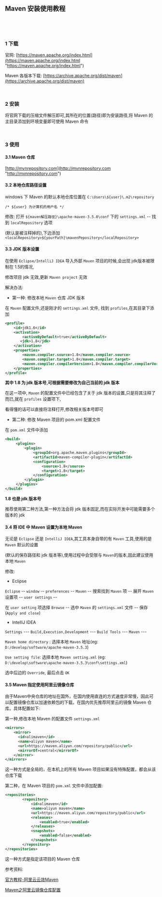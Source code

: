 ## Maven 安装使用教程  

​    

​    

### 1 下载  

官网: [https://maven.apache.org/index.html](https://maven.apache.org/index.html "https://maven.apache.org/index.html")  

Maven 各版本下载: [https://archive.apache.org/dist/maven](https://archive.apache.org/dist/maven)  

​    

### 2 安装  

将官网下载的压缩文件解压即可,其所在的位置(路径)即为安装路径,将 Maven 的主目录添加到环境变量即可使用 Maven 命令  

​    

### 3 使用  

#### 3.1 Maven 仓库

[http://mvnrepository.com](http://mvnrepository.com "http://mvnrepository.com")  

#### 3.2 本地仓库路径设置  

windows 下 Maven 的默认本地仓库位置在 `C:\Users\${user}\.m2\repository`  

`/* ${user} 为计算机的用户名 */`  

修改: 打开 `${maven解压路径}\apache-maven-3.5.0\conf`  下的 `settings.xml` -- 找到  `localRepository` 选项  

(默认是被注释掉的),下边添加  `<localRepository>${yourPath}\mavenPepository</localRepository>`  

#### 3.3 JDK 版本设置  

在使用 `Eclipse/IntelliJ IDEA` 导入外部 `Maven` 项目的时候,会出现 jdk版本被限制在 1.5的情况,  

修改项目 jdk 无效,更新 `Maven project` 无效  

解决办法:  

- 第一种: 修改本地 `Maven` 仓库 JDK 版本  

 在 `Maven` 配置文件,还是刚才的 `settings.xml` 文件, 找到 `profiles`,在其目录下添加  

```xml
<profile>   
    <id>jdk1.6</id>    
    <activation>   
        <activeByDefault>true</activeByDefault>    
       <jdk>1.8</jdk>   
    </activation>    
    <properties>   
        <maven.compiler.source>1.8</maven.compiler.source>    
        <maven.compiler.target>1.8</maven.compiler.target>    
        <maven.compiler.compilerVersion>1.8</maven.compiler.compilerVersion>   
    </properties>          
</profile> 
```

**其中 1.8 为 jdk 版本号,可根据需要修改为自己当前的 jdk 版本**  

在这一项中, `Maven` 的配置文件中已经包含了关于 jdk 版本的设置,只是将其注释了而已,就在 `profiles` 设置项下,  

看得懂的话可以直接将注释打开,修改相关版本号即可  

- 第二种: 修改 Maven 项目的 pom.xml 配置文件  

在 `pom.xml` 文件中添加  

```xml
<build>  
     <plugins>  
         <plugin>  
             <groupId>org.apache.maven.plugins</groupId>  
             <artifactId>maven-compiler-plugin</artifactId>  
             <configuration>  
                 <source>1.8</source>  
                 <target>1.8</target>  
             </configuration>  
         </plugin>  
     </plugins>  
</build>
```

**1.8 也是 jdk 版本号**  

推荐使用第二种方法,第一种方法会将 jdk 版本固定,而在实际开发中可能需要多个版本的 jdk  

#### 3.4 将 IDE 中 Maven 设置为本地 Maven  

无论是 `Eclipse` 还是 `IntelliJ IDEA`,其工具本身自带的有 `Maven` 工具,使用的是 `Maven` 默认的设置  

(默认的保存路径和 jdk 版本等),使用过程中会受限与 `Maven`的版本,因此建议使用本地 `Maven`  

修改:  

- Eclipse  

`Eclipse` -- `window` -- `preferences` -- `Maven` -- 搜索找到 `Maven` 项 -- 展开 `Maven` 设置项 -- `user settings` --  

在 `user setting` 项选择 `Browse` -- 选中 `Maven` 的 `settings.xml` 文件 -- 保存(`Apply and close`)  

- IntelliJ IDEA  

`Settings`  ---  `Build,Execution,Development`  ---  `Build Tools`  --- `Maven`  ---    

`Maven home directory` : 选择本地 `Maven` 地址(eg: `D:/develop/software/apache-maven-3.5.3`)  

`Use setting file`: 选择本地 `Maven setting.xml` (eg: `D:\develop\software\apache-maven-3.5.3\conf\settings.xml`)  

选中后边的 `Override`, 最后点击 `OK`  

#### 3.5 Maven 指定使用阿里云镜像仓库  

由于Maven中央仓库的地址在国外，在国内使用直连的方式速度非常慢，因此可以配置镜像仓库以加速依赖包的下载。在国内优先推荐阿里云的镜像 Maven 仓库。具体配置如下:  

第一种,修改本地 Maven 的配置文件 `settings.xml`  

```xml
<mirrors>
    <mirror>
      <id>alimaven</id>
      <name>aliyun maven</name>
      <url>https://maven.aliyun.com/repository/public</url>
      <mirrorOf>central</mirrorOf>        
    </mirror>
</mirrors>
```

这一种方式是全局的，在本机上的所有 Maven 项目如果没有特殊配置，都会从该仓库下载  

第二种，在 Maven 项目的 `pom.xml` 文件中添加配置:  

```xml
<repositories>  
        <repository>  
            <id>alimaven</id>  
            <name>aliyun maven</name>  
            <url>https://maven.aliyun.com/repository/public</url>  
            <releases>  
                <enabled>true</enabled>  
            </releases>  
            <snapshots>  
                <enabled>false</enabled>  
            </snapshots>  
        </repository>  
</repositories> 
```

这一种方式是指定该项目的 Maven 仓库  

参考资料:  

[官方教程-阿里云云效Maven](https://developer.aliyun.com/mvn/guide "https://developer.aliyun.com/mvn/guide")  

[Maven之阿里云镜像仓库配置](https://yq.aliyun.com/articles/695269 "https://yq.aliyun.com/articles/695269")  

